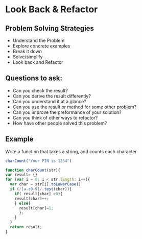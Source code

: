 # Look Back & Refactor
## Problem Solving Strategies
- Understand the Problem
- Explore concrete examples
- Break it down
- Solve/simplify
- Look back and Refactor

## Questions to ask:
- Can you check the result?
- Can you derive the result differently?
- Can you understand it at a glance?
- Can you use the result or method for some other problem?
- Can you improve the preformance of your solution?
- Can you think of other ways to refactor?
- How have other people solved this problem?

## Example
Write a function that takes a string, and counts each character
```js
charCount("Your PIN is 1234")

function charCount(str){
var result= {}
for (var i = 0; i < str.length: i++){
  var char = str[i].toLowerCase()
  if (/[a-z0-9]/.test(char)){
    if( result[char] >0){
    result[char]++;
    } else{
      result[char]=1;
      };
    }
  }
  return result;
}
```
